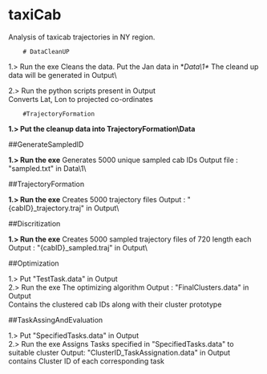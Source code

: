# taxiCab
Analysis of taxicab trajectories in NY region.

		# DataCleanUP

1.> Run the exe
Cleans the data.
Put the Jan data in **Data\1\**
The cleand up data will be generated in Output\

2.> Run the python scripts present in Output\
Converts Lat, Lon to projected co-ordinates

		#TrajectoryFormation

**1.>	Put the cleanup data into TrajectoryFormation\Data**

##GenerateSampledID

**1.> Run the exe**
Generates 5000 unique sampled cab IDs
Output file : "sampled.txt" in Data\1\

##TrajectoryFormation

**1.> Run the exe**
Creates 5000 trajectory files
Output : "{cabID}_trajectory.traj" in Output\

##Discritization

**1.> Run the exe**
Creates 5000 sampled trajectory files of 720 length each
Output : "{cabID}_sampled.traj" in Output\

##Optimization

1.> Put "TestTask.data" in Output\
2.> Run the exe
The optimizing algorithm 
Output : "FinalClusters.data" in Output\
Contains the clustered cab IDs along with their cluster prototype

##TaskAssingAndEvaluation

1.> Put "SpecifiedTasks.data" in Output\
2.> Run the exe
Assigns Tasks specified in "SpecifiedTasks.data" to suitable cluster
Output: "ClusterID_TaskAssignation.data" in Output\
	contains Cluster ID of each corresponding task




